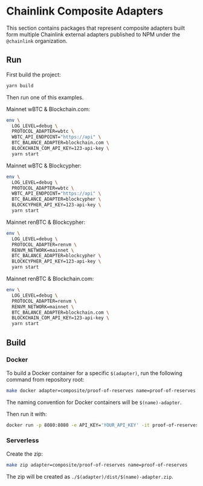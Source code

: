 # Chainlink Composite Adapters

This section contains packages that represent composite adapters built form multiple Chainlink external adapters published to NPM under the `@chainlink` organization.

## Run

First build the project:

```bash
yarn build
```

Then run one of this examples.

Mainnet wBTC & Blockchain.com:

```bash
env \
  LOG_LEVEL=debug \
  PROTOCOL_ADAPTER=wbtc \
  WBTC_API_ENDPOINT="https://api" \
  BTC_BALANCE_ADAPTER=blockchain.com \
  BLOCKCHAIN_COM_API_KEY=123-api-key \
  yarn start
```

Mainnet wBTC & Blockcypher:

```bash
env \
  LOG_LEVEL=debug \
  PROTOCOL_ADAPTER=wbtc \
  WBTC_API_ENDPOINT="https://api" \
  BTC_BALANCE_ADAPTER=blockcypher \
  BLOCKCYPHER_API_KEY=123-api-key \
  yarn start
```

Mainnet renBTC & Blockcypher:

```bash
env \
  LOG_LEVEL=debug \
  PROTOCOL_ADAPTER=renvm \
  RENVM_NETWORK=mainnet \
  BTC_BALANCE_ADAPTER=blockcypher \
  BLOCKCYPHER_API_KEY=123-api-key \
  yarn start
```

Mainnet renBTC & Blockchain.com:

```bash
env \
  LOG_LEVEL=debug \
  PROTOCOL_ADAPTER=renvm \
  RENVM_NETWORK=mainnet \
  BTC_BALANCE_ADAPTER=blockchain.com \
  BLOCKCHAIN_COM_API_KEY=123-api-key \
  yarn start
```

## Build

### Docker

To build a Docker container for a specific `$(adapter)`, run the following command from repository root:

```bash
make docker adapter=composite/proof-of-reserves name=proof-of-reserves
```

The naming convention for Docker containers will be `$(name)-adapter`.

Then run it with:

```bash
docker run -p 8080:8080 -e API_KEY='YOUR_API_KEY' -it proof-of-reserves-adapter:latest
```

### Serverless

Create the zip:

```bash
make zip adapter=composite/proof-of-reserves name=proof-of-reserves
```

The zip will be created as `./$(adapter)/dist/$(name)-adapter.zip`.
